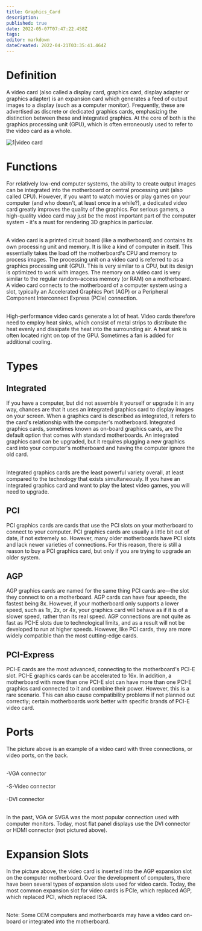 ```yaml
---
title: Graphics_Card
description: 
published: true
date: 2022-05-07T07:47:22.458Z
tags: 
editor: markdown
dateCreated: 2022-04-21T03:35:41.464Z
---
```


# Definition
A video card (also called a display card, graphics card, display adapter or graphics adapter) is an expansion card which generates a feed of output images to a display (such as a computer monitor). Frequently, these are advertised as discrete or dedicated graphics cards, emphasizing the distinction between these and integrated graphics. At the core of both is the graphics processing unit (GPU), which is often erroneously used to refer to the video card as a whole.

![1|video card](/images/e/e5/Video_car.png)

# Functions
For relatively low-end computer systems, the ability to create output images can be integrated into the motherboard or central processing unit (also called CPU). However, if you want to watch movies or play games on your computer (and who doesn't, at least once in a while?), a dedicated video card greatly improves the quality of the graphics. For serious gamers, a high-quality video card may just be the most important part of the computer system - it's a must for rendering 3D graphics in particular.

<br>A video card is a printed circuit board (like a motherboard) and contains its own processing unit and memory. It is like a kind of computer in itself. This essentially takes the load off the motherboard's CPU and memory to process images. The processing unit on a video card is referred to as a graphics processing unit (GPU). This is very similar to a CPU, but its design is optimized to work with images. The memory on a video card is very similar to the regular random-access memory (or RAM) on a motherboard. A video card connects to the motherboard of a computer system using a slot, typically an Accelerated Graphics Port (AGP) or a Peripheral Component Interconnect Express (PCIe) connection.</br>

<br>High-performance video cards generate a lot of heat. Video cards therefore need to employ heat sinks, which consist of metal strips to distribute the heat evenly and dissipate the heat into the surrounding air. A heat sink is often located right on top of the GPU. Sometimes a fan is added for additional cooling.</br>

# Types
## Integrated
If you have a computer, but did not assemble it yourself or upgrade it in any way, chances are that it uses an integrated graphics card to display images on your screen. When a graphics card is described as integrated, it refers to the card's relationship with the computer's motherboard. Integrated graphics cards, sometimes known as on-board graphics cards, are the default option that comes with standard motherboards. An integrated graphics card can be upgraded, but it requires plugging a new graphics card into your computer's motherboard and having the computer ignore the old card.

<br>Integrated graphics cards are the least powerful variety overall, at least compared to the technology that exists simultaneously. If you have an integrated graphics card and want to play the latest video games, you will need to upgrade.</br>

## PCI
PCI graphics cards are cards that use the PCI slots on your motherboard to connect to your computer. PCI graphics cards are usually a little bit out of date, if not extremely so. However, many older motherboards have PCI slots and lack newer varieties of connections. For this reason, there is still a reason to buy a PCI graphics card, but only if you are trying to upgrade an older system.

## AGP
AGP graphics cards are named for the same thing PCI cards are—the slot they connect to on a motherboard. AGP cards can have four speeds, the fastest being 8x. However, if your motherboard only supports a lower speed, such as 1x, 2x, or 4x, your graphics card will behave as if it is of a slower speed, rather than its real speed. AGP connections are not quite as fast as PCI-E slots due to technological limits, and as a result will not be developed to run at higher speeds. However, like PCI cards, they are more widely compatible than the most cutting-edge cards.

## PCI-Express
PCI-E cards are the most advanced, connecting to the motherboard's PCI-E slot. PCI-E graphics cards can be accelerated to 16x. In addition, a motherboard with more than one PCI-E slot can have more than one PCI-E graphics card connected to it and combine their power. However, this is a rare scenario. This can also cause compatibility problems if not planned out correctly; certain motherboards work better with specific brands of PCI-E video card.

# Ports
The picture above is an example of a video card with three connections, or video ports, on the back.

<br>-VGA connector</br>
<br>-S-Video connector</br>
<br>-DVI connector</br>

<br>In the past, VGA or SVGA was the most popular connection used with computer monitors. Today, most flat panel displays use the DVI connector or HDMI connector (not pictured above).</br>

# Expansion Slots

In the picture above, the video card is inserted into the AGP expansion slot on the computer motherboard. Over the development of computers, there have been several types of expansion slots used for video cards. Today, the most common expansion slot for video cards is PCIe, which replaced AGP, which replaced PCI, which replaced ISA.

<br>Note: Some OEM computers and motherboards may have a video card on-board or integrated into the motherboard.</br>
